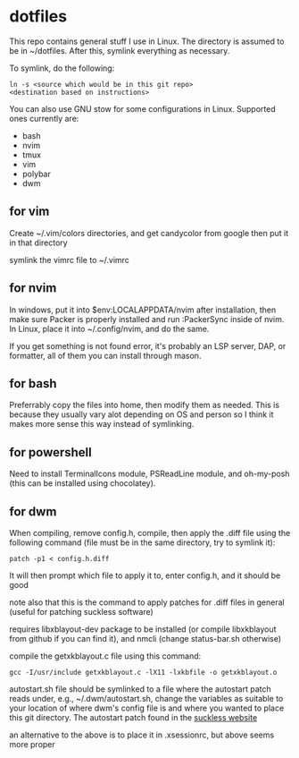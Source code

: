 # dotfiles
This repo contains general stuff I use in Linux. The directory is
assumed to be in ~/dotfiles. After this, symlink everything as necessary.

To symlink, do the following:
```
ln -s <source which would be in this git repo>
<destination based on instructions>
```

You can also use GNU stow for some configurations in Linux. Supported ones currently are:
- bash
- nvim
- tmux
- vim
- polybar
- dwm

## for vim
Create ~/.vim/colors directories, and get candycolor from google then put
it in that directory

symlink the vimrc file to ~/.vimrc

## for nvim
In windows, put it into $env:LOCALAPPDATA/nvim after installation, then
make sure Packer is properly installed and run :PackerSync inside of
nvim. In Linux, place it into ~/.config/nvim, and do the same.

If you get something is not found error, it's probably an LSP server,
DAP, or formatter, all of them you can install through mason.

## for bash
Preferrably copy the files into home, then modify them as needed. This is
because they usually vary alot depending on OS and person so I think
it makes more sense this way instead of symlinking.

## for powershell
Need to install TerminalIcons module, PSReadLine module, and oh-my-posh (this
can be installed using chocolatey).

## for dwm
When compiling, remove config.h, compile, then apply the .diff file using
the following command (file must
be in the same directory, try to symlink it):
```
patch -p1 < config.h.diff
```
It will then prompt which file to apply it to, enter config.h, and it should be good

note also that this is the command to apply patches for .diff files in
general (useful for patching suckless software)

requires libxblayout-dev package to be installed (or compile libxkblayout
from github if you can find it), and nmcli (change status-bar.sh otherwise)

compile the getxkblayout.c file using this command:
```
gcc -I/usr/include getxkblayout.c -lX11 -lxkbfile -o getxkblayout.o
```

autostart.sh file should be symlinked to a file where the autostart
patch reads under, e.g., ~/.dwm/autostart.sh, change the
variables as suitable to your location of where dwm's config file is
and where you wanted to place this git directory. The autostart patch
found in the [suckless website](https://dwm.suckless.org/patches/autostart/)

an alternative to the above is to place it in .xsessionrc, but above seems
more proper
